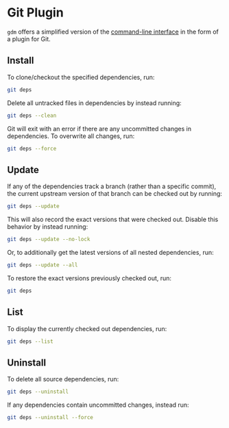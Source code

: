 # Git Plugin

`gdm` offers a simplified version of the [command-line interface](cli.md) in the form of a plugin for Git.

## Install

To clone/checkout the specified dependencies, run:

```sh
git deps
```

Delete all untracked files in dependencies by instead running:

```sh
git deps --clean
```

Git will exit with an error if there are any uncommitted changes in dependencies. To overwrite all changes, run:

```sh
git deps --force
```

## Update

If any of the dependencies track a branch (rather than a specific commit), the current upstream version of that branch can be checked out by running:

```sh
git deps --update
```

This will also record the exact versions that were checked out. Disable this behavior by instead running:

```sh
git deps --update --no-lock
```

Or, to additionally get the latest versions of all nested dependencies, run:

```sh
git deps --update --all
```

To restore the exact versions previously checked out, run:

```sh
git deps
```

## List

To display the currently checked out dependencies, run:

```sh
git deps --list
```

## Uninstall

To delete all source dependencies, run:

```sh
git deps --uninstall
```

If any dependencies contain uncommitted changes, instead run:

```sh
git deps --uninstall --force
```
